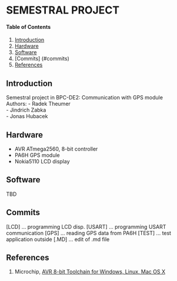 
# SEMESTRAL PROJECT

#### Table of Contents

1. [Introduction](#introduction)
2. [Hardware](#hardware)
3. [Software](#software)
4. [Commits] (#commits)
5. [References](#references)


## Introduction

Semestral project in BPC-DE2: Communication with GPS module  
Authors:    - Radek Theumer  
            - Jindrich Zabka  
            - Jonas Hubacek


## Hardware

- AVR ATmega2560, 8-bit controller
- PA6H GPS module
- Nokia5110 LCD display


## Software

TBD


## Commits

[LCD]   ... programming LCD disp.
[USART] ... programming USART communication
[GPS]   ... reading GPS data from PA6H
[TEST]  ... test application outside
[.MD]   ... edit of .md file


## References

1. Microchip, [AVR 8-bit Toolchain for Windows, Linux, Mac OS X](https://www.microchip.com/mplab/avr-support/avr-and-arm-toolchains-c-compilers)
